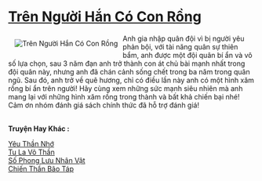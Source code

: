 <a href="https://truyenwiki.net/tren-nguoi-han-co-con-rong.36660/" title="Trên Người Hắn Có Con Rồng"><h1>Trên Người Hắn Có Con Rồng</h1></a><div style="display:table"><img align="right" style="float: left; padding: 10px;" src="https://truyenwiki.net/a/img/str/src/36660.jpg" alt="Trên Người Hắn Có Con Rồng">Anh gia nhập quân đội vì bị người yêu phản bội, với tài năng quân sự thiên bẩm, anh được một đội quân bí ẩn và vô số lựa chọn, sau 3 năm đạn anh trở thành con át chủ bài mạnh nhất trong đội quân này, nhưng anh đã chán cảnh sống chết trong ba năm trong quân ngũ. Sau đó, anh trở về quê hương, chỉ có điều lần này anh có một hình xăm rồng bí ẩn trên người! Hãy cùng xem những sức mạnh siêu nhiên mà anh mang lại với những hình xăm rồng trong thành và bất khả chiến bại nhé! Cảm ơn nhóm đánh giá sách chính thức đã hỗ trợ đánh giá!</div><p><br><b>Truyện Hay Khác :</b></p><a href="https://truyenwiki.net/yeu-than-nho.36738/" alt="Yêu Thần Nhớ">Yêu Thần Nhớ</a><br/><a href="https://sangtacviet.wordpress.com/2020/10/22/tu-la-vo-than/" alt="Tu La Võ Thần">Tu La Võ Thần</a><br/><a href="https://github.com/nownovels/topcv/tree/master/truyenhay/35114" alt="Số Phong Lưu Nhân Vật">Số Phong Lưu Nhân Vật</a><br/><a href="https://sangtacviet.wordpress.com/2020/10/22/chien-than-bao-tap/" alt="Chiến Thần Bão Táp">Chiến Thần Bão Táp</a><br/>